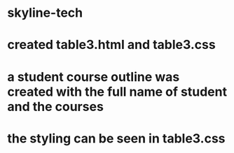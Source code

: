 # skyline-tech

# created table3.html and table3.css
# a student course outline was created with the full name of student and the courses
# the styling can be seen in table3.css
